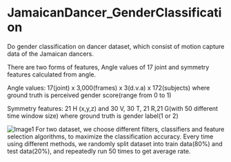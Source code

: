 # JamaicanDancer_GenderClassification
Do gender classification on dancer dataset, which consist of motion capture data of the Jamaican dancers.

There are two forms of features, Angle values of 17 joint and symmetry features calculated
from angle.

Angle values:
17(joint) x 3,000(frames) x 3(d.v.a) x 172(subjects)
where ground truth is perceived gender score(range from 0 to 1)

Symmetry features:
21 H (x,y,z) and 30 V, 30 T, 21 R,21 G(with 50 different time window size)
where ground truth is gender label(1 or 2)

![Image1](https://github.com/lilin12123/JamaicanDancer_GenderClassification/flowchart.jpg)
For two dataset, we choose different filters, classifiers and feature selection algorithms, to maximize the
classification accuracy.
Every time using different methods, we randomly split dataset into train data(80%) and test
data(20%), and repeatedly run 50 times to get average rate.
